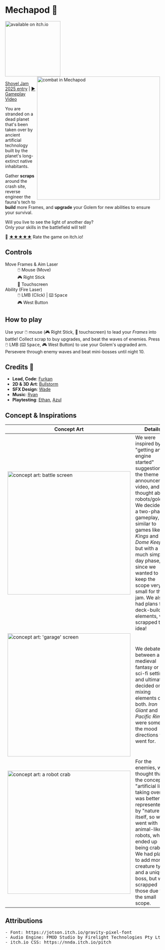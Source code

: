 # Mechapod 🦀

[<img width="180px" src="https://static.itch.io/images/badge-color.svg" alt="available on itch.io">](https://furkankambay.itch.io/mechapod)
[<img width="400px" align="right" src="https://img.itch.zone/aW1hZ2UvMzcxMzY2MC8yMjI0MDA1Ny5naWY=/250x600/mTmPrB.gif" alt="combat in Mechapod">](https://furkankambay.itch.io/mechapod)

[Shovel Jam 2025 entry](https://itch.io/jam/shovel-jam-2025/rate/3713660) | [▶️ Gameplay Video](https://www.youtube.com/watch?v=BWzBbAGA6Jk)

You are stranded on a dead planet that's been taken over by ancient artificial technology
built by the planet's long-extinct native inhabitants.

Gather **scraps** around the crash site, reverse engineer the fauna's tech to **build** more Frames,
and **upgrade** your Golem for new abilities to ensure your survival.

Will you live to see the light of another day? <br>
Only your skills in the battlefield will tell!

🦀 [★★★★★](https://furkankambay.itch.io/mechapod/rate) Rate the game on itch.io!

## Controls

<dl>
    <dt>
        Move Frames & Aim Laser
    </dt>
    <dd>
        🖱️ Mouse (Move) <br />
        🎮 Right Stick <br />
        📱 Touchscreen
    </dd>
    <dt>
        Ability (Fire Laser)
    </dt>
    <dd>
        🖱️ LMB (Click) | ⌨️ <kbd>Space</kbd> <br />
        🎮 West Button <br />
    </dd>
</dl>

## How to play

<p>
    Use your 🖱️ mouse (🎮 Right Stick, 📱 touchscreen) to lead your <em>Frames</em> into battle!
    Collect scrap to buy upgrades, and beat the waves of enemies.
    Press 🖱️ LMB (⌨️ <kbd>Space</kbd>, 🎮 West Button) to use your Golem's upgraded arm.
    Persevere through enemy waves and beat mini-bosses until night 10.
</p>

## Credits 🦀

- **Lead, Code**: [Furkan](https://furkankambay.itch.io/)
- **2D & 3D Art**: [Bullstorm](https://bullstorm6.itch.io/)
- **SFX Design**: [Wade](https://wademakesnoise.itch.io/)
- **Music**: [Ryan](https://ryanmelzer.itch.io/)
- **Playtesting**: [Ethan](https://markgrouch.itch.io/), [Azul](https://trulyazul.itch.io/)

## Concept & Inspirations

| Concept Art                                                                                                                         | Details                                                                                                                                                                                                                                                                                                                                                                                   |
| ----------------------------------------------------------------------------------------------------------------------------------- | ----------------------------------------------------------------------------------------------------------------------------------------------------------------------------------------------------------------------------------------------------------------------------------------------------------------------------------------------------------------------------------------- |
| <img width="400px" src="https://img.itch.zone/aW1nLzIyMzM4MTk4LmpwZw==/original/kZATuh.jpg" alt="concept art: battle screen" />     | We were inspired by the "getting an engine started" suggestion in the theme announcement video, and thought about robots/golems. We decided on a two-phase gameplay, similar to games like *9 Kings* and *Dome Keeper*, but with a much simpler day phase, since we wanted to keep the scope very small for the jam. We also had plans for deck-building elements, we scrapped that idea! |
| <img width="400px" src="https://img.itch.zone/aW1nLzIyMzM4MTk0LmpwZw==/original/%2FNJjxp.jpg" alt="concept art: 'garage' screen" /> | We debated between a medieval fantasy or a sci-fi setting, and ultimately decided on mixing elements of both. *Iron Giant* and *Pacific Rim* were some of the mood directions we went for.                                                                                                                                                                                                |
| <img width="400px" src="https://img.itch.zone/aW1nLzIyMzM4MjA2LmpwZw==/original/%2FCe7oj.jpg" alt="concept art: a robot crab" />    | For the enemies, we thought that the concept of "artificial life taking over" was better represented by "nature" itself, so we went with animal-like robots, which ended up being crabs. We had plans to add more creature types and a unique boss, but we scrapped those due to the small scope.                                                                                         |

## Attributions

<pre>
- Font: https://jotson.itch.io/gravity-pixel-font
- Audio Engine: FMOD Studio by Firelight Technologies Pty Ltd.
- itch.io CSS: https://nnda.itch.io/pitch
</pre>
